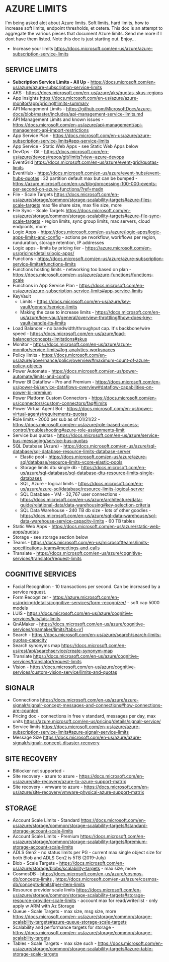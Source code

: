 # AZURE LIMITS

I'm being asked alot about Azure limits.  Soft limits, hard limits, how to increase soft limits, endpoint thresholds, et cetera.  This doc is an attempt to aggregate the various pieces that document Azure limits.  Send me more if I dont have them listed.  Note this doc is just starting out.  Enjoy...

* Increase your limits <https://docs.microsoft.com/en-us/azure/azure-subscription-service-limits>

## SERVICE LIMITS

* **Subcription Service Limits - All Up** - https://docs.microsoft.com/en-us/azure/azure-subscription-service-limits
* AKS - https://docs.microsoft.com/en-us/azure/aks/quotas-skus-regions 
* App Insights <https://docs.microsoft.com/en-us/azure/azure-monitor/app/pricing#limits-summary>
* API Management Limits - <https://github.com/MicrosoftDocs/azure-docs/blob/master/includes/api-management-service-limits.md>
* API Management Limits and known issues - <https://docs.microsoft.com/en-us/azure/api-management/api-management-api-import-restrictions>
* App Service Plan - https://docs.microsoft.com/en-us/azure/azure-subscription-service-limits#app-service-limits
* App Service - Static Web Apps - see Static Web Apps below
* DevOps - Git - https://docs.microsoft.com/en-us/azure/devops/repos/git/limits?view=azure-devops
* EventGrid  https://docs.microsoft.com/en-us/azure/event-grid/quotas-limits
* EventHub - https://docs.microsoft.com/en-us/azure/event-hubs/event-hubs-quotas : 32 partition default max but can be bumped - https://azure.microsoft.com/en-us/blog/processing-100-000-events-per-second-on-azure-functions/?ref=msdn 
* File - Scale Targets <https://docs.microsoft.com/en-us/azure/storage/common/storage-scalability-targets#azure-files-scale-targets> max file share size, max file size, more
* File Sync - Scale Targets <https://docs.microsoft.com/en-us/azure/storage/common/storage-scalability-targets#azure-file-sync-scale-targets> - region limits, sync group limits, max servers, cloud endpionts, more
* Logic Apps - https://docs.microsoft.com/en-us/azure/logic-apps/logic-apps-limits-and-config - actions pe rworkflow, workflows per region, runduration, storage retention, IP addresses
* Logic apps - limits by pricing tier - https://azure.microsoft.com/en-us/pricing/details/logic-apps/
* Functions - https://docs.microsoft.com/en-us/azure/azure-subscription-service-limits#functions-limits
* Functions hosting limits - networking too based on plan - https://docs.microsoft.com/en-us/azure/azure-functions/functions-scale
* Functions in App Service Plan - https://docs.microsoft.com/en-us/azure/azure-subscription-service-limits#app-service-limits
* KeyVault
  * Limits - https://docs.microsoft.com/en-us/azure/key-vault/general/service-limits
  * Making the case to increase limits - https://docs.microsoft.com/en-us/azure/key-vault/general/overview-throttling#how-does-key-vault-handle-its-limits
* Load Balancer - no bandwidth/throughput cap. It's backbone/wire speed - https://docs.microsoft.com/en-us/azure/load-balancer/concepts-limitations#skus
* Monitor - https://docs.microsoft.com/en-us/azure/azure-monitor/service-limits#log-analytics-workspaces
* Policy limits - https://docs.microsoft.com/en-us/azure/governance/policy/overview#maximum-count-of-azure-policy-objects
* Power Automate -  https://docs.microsoft.com/en-us/power-automate/limits-and-config
* Power BI Dataflow - Pro and Premium - https://docs.microsoft.com/en-us/power-bi/service-dataflows-overview#dataflow-capabilities-on-power-bi-premium 
* Power Platform Custom Connectors - https://docs.microsoft.com/en-us/connectors/custom-connectors/faq#limits
* Power Virtual Agent Bot - https://docs.microsoft.com/en-us/power-virtual-agents/requirements-quotas
* Role limits - 2000 per sub as of 01/21/22 - https://docs.microsoft.com/en-us/azure/role-based-access-control/troubleshooting#azure-role-assignments-limit
* Service bus quotas - https://docs.microsoft.com/en-us/azure/service-bus-messaging/service-bus-quotas
* SQL Database (Azure) - https://docs.microsoft.com/en-us/azure/sql-database/sql-database-resource-limits-database-server
  * Elastic pool - https://docs.microsoft.com/en-us/azure/azure-sql/database/resource-limits-vcore-elastic-pools
  * Storage limits dtu single db - https://docs.microsoft.com/en-us/azure/sql-database/sql-database-dtu-resource-limits-single-databases
  * SQL, Azure - logical limits - https://docs.microsoft.com/en-us/azure/azure-sql/database/resource-limits-logical-server
  * SQL Database - VM - 32,767 user connections - https://docs.microsoft.com/en-us/azure/architecture/data-guide/relational-data/data-warehousing#key-selection-criteria
  * SQL Data Warehouse - 240 TB db size - lots of other goodies - https://docs.microsoft.com/en-us/azure/sql-data-warehouse/sql-data-warehouse-service-capacity-limits - 60 TB tables
* Static Web Apps - https://docs.microsoft.com/en-us/azure/static-web-apps/quotas
* Storage - see storage section below
* Teams - https://docs.microsoft.com/en-us/microsoftteams/limits-specifications-teams#meetings-and-calls
* Translate - https://docs.microsoft.com/en-us/azure/cognitive-services/translator/request-limits

## COGNITIVE SERVICES

* Facial Recognition - 10 transactions per second.  Can be increased by a service request.
* Form Recognizer - https://azure.microsoft.com/en-us/pricing/details/cognitive-services/form-recognizer/ - soft cap 5000 models
* LUIS - https://docs.microsoft.com/en-us/azure/cognitive-services/luis/luis-limits
* QnAMaker - https://docs.microsoft.com/en-us/azure/cognitive-services/qnamaker/limits?tabs=v1
* Search - https://docs.microsoft.com/en-us/azure/search/search-limits-quotas-capacity
* Search synonyms map <https://docs.microsoft.com/en-us/rest/api/searchservice/create-synonym-map>
* Translate <https://docs.microsoft.com/en-us/azure/cognitive-services/translator/request-limits>
* Vision - https://docs.microsoft.com/en-us/azure/cognitive-services/custom-vision-service/limits-and-quotas

## SIGNALR

* Connections <https://docs.microsoft.com/en-us/azure/azure-signalr/signalr-concept-messages-and-connections#how-connections-are-counted>
* Pricing doc - connections in free v standard, messages per day, max units <https://azure.microsoft.com/en-us/pricing/details/signalr-service/>
* Service limits <https://docs.microsoft.com/en-us/azure/azure-subscription-service-limits#azure-signalr-service-limits>
* Message Size <https://docs.microsoft.com/en-us/azure/azure-signalr/signalr-concept-disaster-recovery>

## SITE RECOVERY 

* Bitlocker not supported - 
* Site recovery - azure to azure - https://docs.microsoft.com/en-us/azure/site-recovery/azure-to-azure-support-matrix
* Site recovery - vmware to azure - https://docs.microsoft.com/en-us/azure/site-recovery/vmware-physical-azure-support-matrix

## STORAGE

* Account Scale Limits - Standard <https://docs.microsoft.com/en-us/azure/storage/common/storage-scalability-targets#standard-storage-account-scale-limits>
* Account Scale Limits - Premium <https://docs.microsoft.com/en-us/azure/storage/common/storage-scalability-targets#premium-storage-account-scale-limits>
* ADLS Gen2 - no status limits per PG - current max single object size for both Blob and ADLS Gen2 is 5TB (2019-July)
* Blob - Scale Targets - https://docs.microsoft.com/en-us/azure/storage/blobs/scalability-targets - max size, more
* CosmosDB - https://docs.microsoft.com/en-us/azure/cosmos-db/concepts-limits , https://docs.microsoft.com/en-us/azure/cosmos-db/concepts-limits#per-item-limits 
* Resource provider scale limits <https://docs.microsoft.com/en-us/azure/storage/common/storage-scalability-targets#storage-resource-provider-scale-limits> - account max for read/write/list - only apply w ARM with Az Storage
* Queue - Scale Targets - max size, msg size, more <https://docs.microsoft.com/en-us/azure/storage/common/storage-scalability-targets#azure-queue-storage-scale-targets>
* Scalability and performance targets for storage - https://docs.microsoft.com/en-us/azure/storage/common/storage-scalability-targets
* Tables - Scale Targets - max size such - <https://docs.microsoft.com/en-us/azure/storage/common/storage-scalability-targets#azure-table-storage-scale-targets>
